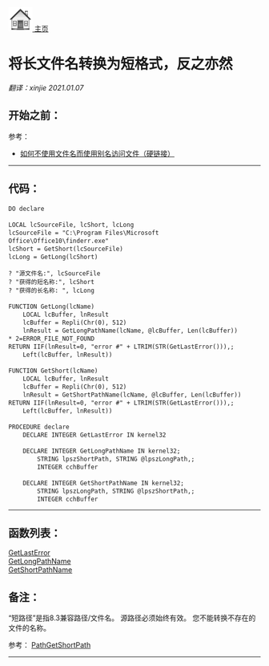 [<img src="../images/home.png"> 主页 ](https://github.com/VFP9/Win32API)  

# 将长文件名转换为短格式，反之亦然
_翻译：xinjie  2021.01.07_

## 开始之前：
参考：

* [如何不使用文件名而使用别名访问文件（硬链接）](sample_018.md)  

  
***  


## 代码：
```foxpro  
DO declare

LOCAL lcSourceFile, lcShort, lcLong
lcSourceFile = "C:\Program Files\Microsoft Office\Office10\finderr.exe"
lcShort = GetShort(lcSourceFile)
lcLong = GetLong(lcShort)

? "源文件名:", lcSourceFile
? "获得的短名称:", lcShort
? "获得的长名称: ", lcLong

FUNCTION GetLong(lcName)
	LOCAL lcBuffer, lnResult
	lcBuffer = Repli(Chr(0), 512)
	lnResult = GetLongPathName(lcName, @lcBuffer, Len(lcBuffer))
* 2=ERROR_FILE_NOT_FOUND
RETURN IIF(lnResult=0, "error #" + LTRIM(STR(GetLastError())),;
	Left(lcBuffer, lnResult))

FUNCTION GetShort(lcName)
	LOCAL lcBuffer, lnResult
	lcBuffer = Repli(Chr(0), 512)
	lnResult = GetShortPathName(lcName, @lcBuffer, Len(lcBuffer))
RETURN IIF(lnResult=0, "error #" + LTRIM(STR(GetLastError())),;
	Left(lcBuffer, lnResult))

PROCEDURE declare
	DECLARE INTEGER GetLastError IN kernel32

	DECLARE INTEGER GetLongPathName IN kernel32;
		STRING lpszShortPath, STRING @lpszLongPath,;
		INTEGER cchBuffer

	DECLARE INTEGER GetShortPathName IN kernel32;
		STRING lpszLongPath, STRING @lpszShortPath,;
		INTEGER cchBuffer  
```  
***  


## 函数列表：
[GetLastError](../libraries/kernel32/GetLastError.md)  
[GetLongPathName](../libraries/kernel32/GetLongPathName.md)  
[GetShortPathName](../libraries/kernel32/GetShortPathName.md)  

## 备注：
“短路径”是指8.3兼容路径/文件名。 源路径必须始终有效。 您不能转换不存在的文件的名称。
  
参考： [PathGetShortPath](../libraries/shell32/PathGetShortPath.md)
  
***  

